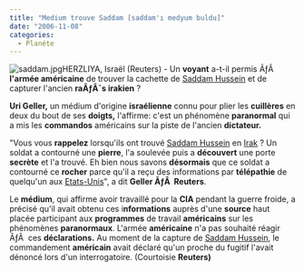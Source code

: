 ```yaml
---
title: "Medium trouve Saddam [saddam'ı medyum buldu]"
date: "2006-11-08"
categories: 
  - Planéte
---
```


![saddam.jpg](/uploads/2006/11/saddam.jpg)HERZLIYA, Israël (Reuters) - Un **voyant** a-t-il permis ÃƒÂ  **l'armée américaine** de trouver la cachette de [Saddam Hussein](http://fr.news.yahoo.com/monde/moyen-orient/irak/proces-saddam-hussein.html) et de capturer l'ancien **raÃƒÂ¯s irakien** ?

**Uri Geller,** un médium d'origine **israélienne** connu pour plier les **cuillères** en deux du bout de ses **doigts,** l'affirme: c'est un phénomène **paranormal** qui a mis les **commandos** américains sur la piste de l'ancien **dictateur.**

"Vous vous **rappelez** lorsqu'ils ont trouvé [Saddam Hussein](http://fr.news.yahoo.com/monde/moyen-orient/irak/proces-saddam-hussein.html) en [Irak](http://fr.news.yahoo.com/dossier/irak.html) ? Un soldat a contourné une **pierre**, l'a soulevée puis a **découvert** une porte **secrète** et l'a trouvé. Eh bien nous savons **désormais** que ce soldat a contourné ce **rocher** parce qu'il a reçu des informations par **télépathie** de quelqu'un aux [Etats-Unis](http://fr.fc.yahoo.com/u/usa.html)", a dit **Geller ÃƒÂ  Reuters**.

Le **médium**, qui affirme avoir travaillé pour la **CIA** pendant la guerre froide, a précisé qu'il avait obtenu ces i**nformations** auprès d'une **source** haut placée participant aux **programmes** de travail **américains** sur les phénomènes **paranormaux**. L'armée **américaine** n'a pas souhaité réagir ÃƒÂ  ces **déclarations.** Au moment de la capture de [Saddam Hussein](http://fr.news.yahoo.com/monde/moyen-orient/irak/proces-saddam-hussein.html), le commandement **américain** avait déclaré qu'un proche du fugitif l'avait dénoncé lors d'un interrogatoire. (Courtoisie **Reuters)**
